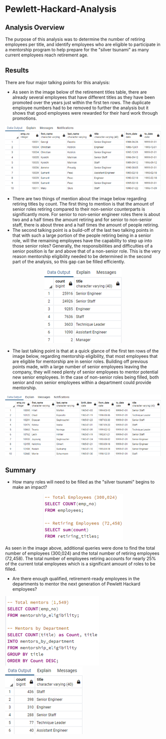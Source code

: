 # Pewlett-Hackard-Analysis
## Analysis Overview
The purpose of this analysis was to determine the number of retiring employees per title, and identify employees who are eligible to participate in a mentorship program to help prepare for the "silver tsunami" as many current employees reach retirement age. 
## Results
There are four major talking points for this analysis:

- As seen in the image below of the retirement titles table, there are already several employees that have different titles as they have been promoted over the years just within the first ten rows. The duplicate employee numbers had to be removed to further the analysis but it shows that good employees were rewarded for their hard work through promotions.

![alt text](https://github.com/Bropell/Pewlett-Hackard-Analysis/blob/main/Resources/retirement_titles.png)

- There are two things of mention about the image below regarding retiring titles by count. The first thing to mention is that the amount of senior roles retiring compared to their non-senior counterparts is significantly more. For senior to non-senior engineer roles there is about two and a half times the amount retiring and for senior to non-senior staff, there is about three and a half times the amount of people retiring. 
- The second talking point is a build-off of the last two talking points in that with such a large portion of the people retiring being in a senior role, will the remaining employees have the capability to step up into those senior roles? Generally, the responsibilities and difficulties of a senior position is far and above that of a non-senior role. This is the very reason mentorship eligibility needed to be determined in the second part of the analysis, so this gap can be filled efficiently.

<p align="center">
    <img src="https://github.com/Bropell/Pewlett-Hackard-Analysis/blob/main/Resources/retiring_titles.png">
</p>

- The last talking point is that at a quick glance of the first ten rows of the image below, regarding mentorship eligibility, that most employees that are eligible for mentorship are in senior roles. Building off previous points made, with a large number of senior employees leaving the company, they will need plenty of senior employees to mentor potential new senior employees. In the case of non-senior roles being filled, both senior and non senior employees within a department could provide mentorship. 

![alt text](https://github.com/Bropell/Pewlett-Hackard-Analysis/blob/main/Resources/mentorship_eligibility.png)

## Summary
- How many roles will need to be filled as the "silver tsunami" begins to make an impact?

<p align="center">
    <img src="https://github.com/Bropell/Pewlett-Hackard-Analysis/blob/main/Resources/total_employees_vs_retiring_employees_query.png">
</p>

As seen in the image above, additional queries were done to find the total number of employees (300,024) and the total number of retiring employees (72,458). The total number of employees retiring accounts for nearly 25% of the current total employees which is a significant amount of roles to be filled. 

- Are there enough qualified, retirement-ready employees in the departments to mentor the next generation of Pewlett Hackard employees? 

![alt text](https://github.com/Bropell/Pewlett-Hackard-Analysis/blob/main/Resources/total_mentors_vs_mentors_by_department.png)
![alt text](https://github.com/Bropell/Pewlett-Hackard-Analysis/blob/main/Resources/mentors_by_department.png)
